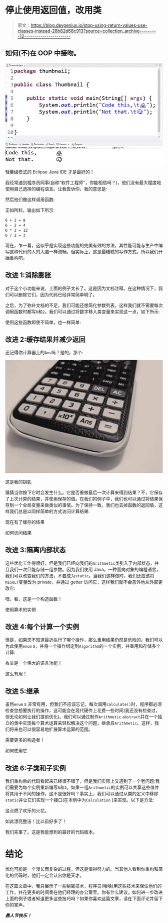 # 停止使用返回值，改用类

> 原文：<https://blog.devgenius.io/stop-using-return-values-use-classes-instead-28b82d68c913?source=collection_archive---------12----------------------->

## 如何(不)在 OOP 中接吻。

![](img/102676362c9c4ef0baada96efc18f307.png)

轻量级模式的 Eclipse Java IDE 才是最好的！

我经常遇到程序员同事(自称“软件工程师”，你能相信吗？)，他们没有最大程度地使用自己选择的编程语言。让我告诉你，我的意思是:

然后他们像这样调用函数:

正如所料，输出如下所示:

```
6 + 2 = 8
6 - 2 = 4
6 * 2 = 12
6 / 2 = 3
```

现在，乍一看，这似乎是实现这些功能的完美有效的方法，其性能可能与生产中编写这种代码的人的大脑一样流畅。但实际上，这是最糟糕的写作方式。所以我们开始重构吧。

## 改进 1:消除膨胀

对于这个小功能来说，上面的例子太长了。这是因为文档注释。在这种情况下，我们可以删除它们，因为代码已经非常简单明了。

之后，为了弥补文档的不足，我们可能还想简化参数列表，这样我们就不需要每次调用函数时都写`6`和`2`。我们可以通过将数字移入类变量来实现这一点，如下所示:

使用这些函数即使不简单，也一样简单:

## 改进 2:缓存结果并减少返回

还记得你计算器上的`Ans`吗？是的，那个:

![](img/e7b643f2b821bba8f24b92af6cc62ef6.png)

这是我的钥匙

猜猜当你按下它时会发生什么。它是否重做最后一次计算来得到结果？不，它保存了上次计算的结果，并使用保存的值。在我们的例子中，我们也可以通过将结果保存到一个全局变量来做类似的事情。为了保持一致，我们也去掉函数的返回值，这样我们总是以同样简单的方式访问计算结果:

现在有了缓存的结果

如何访问结果

## 改进 3:隔离内部状态

这些优化工作得很好，但是我们已经向我们的`Arithmetic`类引入了内部状态，并且我们一次只能存储一组参数。因为我们使用 Java，一种面向对象的编程语言，我们可以改变我们的方法，不要成为`static`。当我们这样做时，我们还应该将`RESULT`变量改为 private，并通过 getter 访问它，这样我们就不会意外地从外部更改它:

嘿，看，这是一个构造函数！

使用算术的实例

## 改进 4:每个计算一个实例

但是，如果您不知道最近执行了哪个操作，那么重用结果仍然是危险的。我们可以为此使用`enum` s，并将一个操作绑定到`Algorithm`的一个实例，并重用和存储多个计算:

枚举是一个伟大的语言功能！

这么有用！

## 改进 5:继承

虽然`enum` s 非常有用，但我们不应该忘记，每次调用`calculate()`时，程序都必须检查您想要执行的操作，这可能会在现代硬件上花费一些时间(我还没有检查过，但无论如何让我们提前优化)。我们可以通过制作`Arithmetic` `abstract`并在一个独立的类中实现每个算术运算来轻松解决这个问题，继承自`Arithmetic`。这样，我们将来也可以很容易地扩展算术运算的范围。

需要更多的构造者！

如何使用它

## 改进 6:子类和子实例

我们重构后的代码看起来已经很不错了，但是我们实际上又遇到了一个老问题:我们需要为每个实例重新编写`6`和`2`。如果一组`Arithmetic`的实例可以共享这些值并将其用于不同的操作，这不是很好吗？事实上，我们可以通过从类的定义中移除`static`并让它们实现一个接口(在本例中为`Calculation` )来实现。以下是方法:

这点燃了欢乐的火花。

如此漂亮整洁！比以前好多了！

我们完事了。这是我能想到的最好的代码版本。

# 结论

优化可能是一个漫长而复杂的过程，但这是值得努力的。当其他人看到你重构和简化的代码时，他们一定会认出你是天才。

在这篇文章中，我只展示了一些秘密技术，程序员(哈哈)用这些技术来保住他们的工作，并花更多的时间呆在他们经理的办公室里。你有什么建议，如何进一步改进上面的例子或者知道更多这些技巧吗？如果你喜欢这篇文章，请在下面评论并留下你的掌声。

***愚人节快乐！***